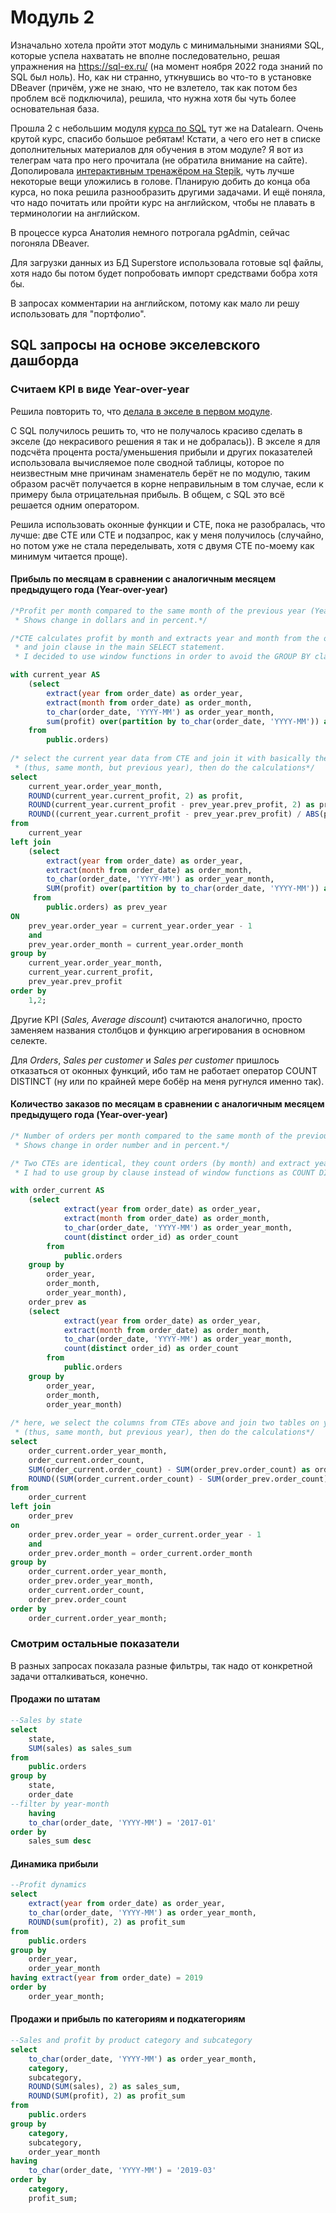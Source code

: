 # Модуль 2

Изначально хотела пройти этот модуль с минимальными знаниями SQL, которые успела нахватать не вполне последовательно, решая упражнения на https://sql-ex.ru/ (на момент ноября 2022 года знаний по SQL был ноль). Но, как ни странно, уткнувшись во что-то в установке DBeaver (причём, уже не знаю, что не взлетело, так как потом без проблем всё подключила), решила, что нужна хотя бы чуть более основательная база. 

Прошла 2 c небольшим модуля [курса по SQL](https://datalearn.ru/kurs-po-sql) тут же на Datalearn. Очень крутой курс, спасибо большое ребятам! Кстати, а чего его нет в списке дополнительных материалов для обучения в этом модуле? Я вот из телеграм чата про него прочитала (не обратила внимание на сайте). Дополировала [интерактивным тренажёром на Stepik](https://stepik.org/course/63054/), чуть лучше некоторые вещи уложились в голове. Планирую добить до конца оба курса, но пока решила разнообразить другими задачами. И ещё поняла, что надо почитать или пройти курс на английском, чтобы не плавать в терминологии на английском.

В процессе курса Анатолия немного потрогала pgAdmin, сейчас погоняла DBeaver. 

Для загрузки данных из БД Superstore использовала готовые sql файлы, хотя надо бы потом будет попробовать импорт средствами бобра хотя бы. 

В запросах комментарии на английском, потому как мало ли решу использовать для "портфолио". 

## SQL запросы на основе экселевского дашборда

### Считаем KPI в виде Year-over-year
Решила повторить то, что [делала в экселе в первом модуле](https://github.com/Bigdataworm/Datalearn/blob/main/DE-101/Module1/Readme.md).

C SQL получилось решить то, что не получалось красиво сделать в экселе (до некрасивого решения я так и не добралась)). В экселе я для подсчёта процента роста/уменьшения прибыли и других показателей использовала вычисляемое поле сводной таблицы, которое по неизвестным мне причинам знаменатель берёт не по модулю, таким образом расчёт получается в корне неправильным в том случае, если к примеру была отрицательная прибыль. В общем, с SQL это всё решается одним оператором.

Решила использовать оконные функции и CTE, пока не разобралась, что лучше: две CTE или CTE и подзапрос, как у меня получилось (случайно, но потом уже не стала переделывать, хотя с двумя CTE по-моему как минимум читается проще). 

#### Прибыль по месяцам в сравнении с аналогичным месяцем предыдущего года (Year-over-year) 

```sql
/*Profit per month compared to the same month of the previous year (Year over year comparison). 
 * Shows change in dollars and in percent.*/

/*CTE calculates profit by month and extracts year and month from the order date for using in window function 
 * and join clause in the main SELECT statement. 
 * I decided to use window functions in order to avoid the GROUP BY clause in the CTE */

with current_year AS
	(select 
		extract(year from order_date) as order_year,
		extract(month from order_date) as order_month,
		to_char(order_date, 'YYYY-MM') as order_year_month,
		sum(profit) over(partition by to_char(order_date, 'YYYY-MM')) as current_profit
	from 
		public.orders)
		
/* select the current year data from CTE and join it with basically the same table (from subquery) but using year-1
 * (thus, same month, but previous year), then do the calculations*/
select
	current_year.order_year_month,
	ROUND(current_year.current_profit, 2) as profit,
	ROUND(current_year.current_profit - prev_year.prev_profit, 2) as profit_YoY,
	ROUND((current_year.current_profit - prev_year.prev_profit) / ABS(prev_year.prev_profit) * 100) as percent_diff
from
	current_year
left join
	(select
		extract(year from order_date) as order_year,
		extract(month from order_date) as order_month,
		to_char(order_date, 'YYYY-MM') as order_year_month,
		SUM(profit) over(partition by to_char(order_date, 'YYYY-MM')) as prev_profit	
	 from 
	 	public.orders) as prev_year
ON 
	prev_year.order_year = current_year.order_year - 1 
	and
	prev_year.order_month = current_year.order_month
group by 
	current_year.order_year_month,
	current_year.current_profit,
	prev_year.prev_profit
order by
	1,2;
```

Другие KPI (*Sales, Average discount*) считаются аналогично, просто заменяем названия столбцов и функцию агрегирования в основном селекте.

Для *Orders*, *Sales per customer* и *Sales per customer* пришлось отказаться от оконных функций, ибо там не работает оператор COUNT DISTINCT (ну или по крайней мере бобёр на меня ругнулся именно так). 


#### Количество заказов по месяцам в сравнении с аналогичным месяцем предыдущего года (Year-over-year) 

```sql
/* Number of orders per month compared to the same month of the previous year (Year over year comparison). 
 * Shows change in order number and in percent.*/

/* Two CTEs are identical, they count orders (by month) and extract year and month from the order date to be used in the join clause. 
 * I had to use group by clause instead of window functions as COUNT DISTINCT function is not implemented in window functions */

with order_current AS
	(select 
			extract(year from order_date) as order_year,
			extract(month from order_date) as order_month,
			to_char(order_date, 'YYYY-MM') as order_year_month,
			count(distinct order_id) as order_count
		from 
			public.orders
	group by 
		order_year,
		order_month,
		order_year_month),
	order_prev as	
	(select 
			extract(year from order_date) as order_year,
			extract(month from order_date) as order_month,
			to_char(order_date, 'YYYY-MM') as order_year_month,
			count(distinct order_id) as order_count
		from 
			public.orders
	group by 
		order_year,
		order_month,
		order_year_month)
		
/* here, we select the columns from CTEs above and join two tables on year and month but using year-1 
 * (thus, same month, but previous year), then do the calculations*/
select
	order_current.order_year_month,
	order_current.order_count,
	SUM(order_current.order_count) - SUM(order_prev.order_count) as order_yoy,
	ROUND((SUM(order_current.order_count) - SUM(order_prev.order_count))/order_prev.order_count*100, 2) as percent_diff
from
	order_current
left join
	order_prev
on
	order_prev.order_year = order_current.order_year - 1 
	and
	order_prev.order_month = order_current.order_month
group by
	order_current.order_year_month,
	order_prev.order_year_month,
	order_current.order_count,
	order_prev.order_count
order by 
	order_current.order_year_month;
```

### Смотрим остальные показатели 
В разных запросах показала разные фильтры, так надо от конкретной задачи отталкиваться, конечно.

#### Продажи по штатам
```sql
--Sales by state
select
	state,
	SUM(sales) as sales_sum
from
	public.orders
group by
	state,
	order_date 
--filter by year-month
	having 
	to_char(order_date, 'YYYY-MM') = '2017-01'
order by
	sales_sum desc
```

#### Динамика прибыли
```sql
--Profit dynamics	
select
	extract(year from order_date) as order_year,
	to_char(order_date, 'YYYY-MM') as order_year_month,
	ROUND(sum(profit), 2) as profit_sum
from 
	public.orders
group by 
	order_year,	
	order_year_month
having extract(year from order_date) = 2019
order by
	order_year_month;	
```

#### Продажи и прибыль по категориям и подкатегориям
```sql
--Sales and profit by product category and subcategory
select
	to_char(order_date, 'YYYY-MM') as order_year_month,	
	category,
	subcategory,
	ROUND(SUM(sales), 2) as sales_sum,
	ROUND(SUM(profit), 2) as profit_sum
from 
	public.orders
group by
	category,
	subcategory,
	order_year_month
having 
	to_char(order_date, 'YYYY-MM') = '2019-03'
order by
	category,
	profit_sum;
```
